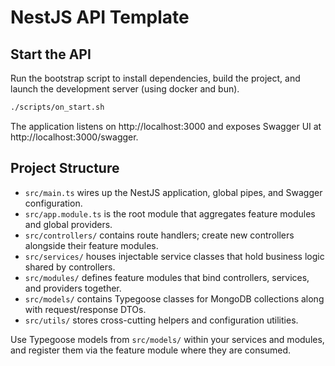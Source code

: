 
# NestJS API Template

## Start the API
Run the bootstrap script to install dependencies, build the project, and launch the development server (using docker and bun).
```bash
./scripts/on_start.sh
```

The application listens on http://localhost:3000 and exposes Swagger UI at http://localhost:3000/swagger.

## Project Structure
- `src/main.ts` wires up the NestJS application, global pipes, and Swagger configuration.
- `src/app.module.ts` is the root module that aggregates feature modules and global providers.
- `src/controllers/` contains route handlers; create new controllers alongside their feature modules.
- `src/services/` houses injectable service classes that hold business logic shared by controllers.
- `src/modules/` defines feature modules that bind controllers, services, and providers together.
- `src/models/` contains Typegoose classes for MongoDB collections along with request/response DTOs.
- `src/utils/` stores cross-cutting helpers and configuration utilities.

Use Typegoose models from `src/models/` within your services and modules, and register them via the feature module where they are consumed.
